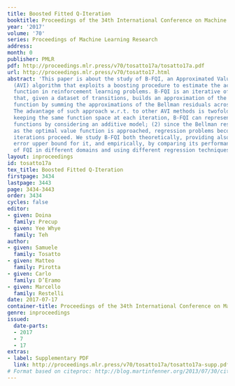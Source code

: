 ```yaml
---
title: Boosted Fitted Q-Iteration
booktitle: Proceedings of the 34th International Conference on Machine Learning
year: '2017'
volume: '70'
series: Proceedings of Machine Learning Research
address: 
month: 0
publisher: PMLR
pdf: http://proceedings.mlr.press/v70/tosatto17a/tosatto17a.pdf
url: http://proceedings.mlr.press/v70/tosatto17.html
abstract: 'This paper is about the study of B-FQI, an Approximated Value Iteration
  (AVI) algorithm that exploits a boosting procedure to estimate the action-value
  function in reinforcement learning problems. B-FQI is an iterative off-line algorithm
  that, given a dataset of transitions, builds an approximation of the optimal action-value
  function by summing the approximations of the Bellman residuals across all iterations.
  The advantage of such approach w.r.t. to other AVI methods is twofold: (1) while
  keeping the same function space at each iteration, B-FQI can represent more complex
  functions by considering an additive model; (2) since the Bellman residual decreases
  as the optimal value function is approached, regression problems become easier as
  iterations proceed. We study B-FQI both theoretically, providing also a finite-sample
  error upper bound for it, and empirically, by comparing its performance to the one
  of FQI in different domains and using different regression techniques.'
layout: inproceedings
id: tosatto17a
tex_title: Boosted Fitted Q-Iteration
firstpage: 3434
lastpage: 3443
page: 3434-3443
order: 3434
cycles: false
editor:
- given: Doina
  family: Precup
- given: Yee Whye
  family: Teh
author:
- given: Samuele
  family: Tosatto
- given: Matteo
  family: Pirotta
- given: Carlo
  family: D’Eramo
- given: Marcello
  family: Restelli
date: 2017-07-17
container-title: Proceedings of the 34th International Conference on Machine Learning
genre: inproceedings
issued:
  date-parts:
  - 2017
  - 7
  - 17
extras:
- label: Supplementary PDF
  link: http://proceedings.mlr.press/v70/tosatto17a/tosatto17a-supp.pdf
# Format based on citeproc: http://blog.martinfenner.org/2013/07/30/citeproc-yaml-for-bibliographies/
---
```

